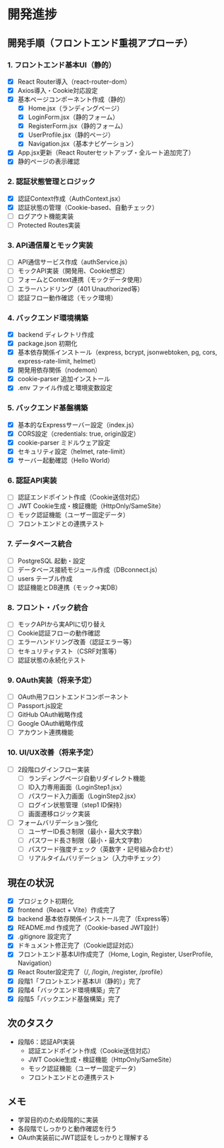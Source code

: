 # 開発進捗

## 開発手順（フロントエンド重視アプローチ）

### 1. フロントエンド基本UI（静的）
- [x] React Router導入（react-router-dom）
- [x] Axios導入・Cookie対応設定
- [x] 基本ページコンポーネント作成（静的）
  - [x] Home.jsx（ランディングページ）
  - [x] LoginForm.jsx（静的フォーム）
  - [x] RegisterForm.jsx（静的フォーム）
  - [x] UserProfile.jsx（静的ページ）
  - [x] Navigation.jsx（基本ナビゲーション）
- [x] App.jsx更新（React Routerセットアップ・全ルート追加完了）
- [x] 静的ページの表示確認

### 2. 認証状態管理とロジック
- [x] 認証Context作成（AuthContext.jsx）
- [x] 認証状態の管理（Cookie-based、自動チェック）
- [ ] ログアウト機能実装
- [ ] Protected Routes実装

### 3. API通信層とモック実装
- [ ] API通信サービス作成（authService.js）
- [ ] モックAPI実装（開発用、Cookie想定）
- [ ] フォームとContext連携（モックデータ使用）
- [ ] エラーハンドリング（401 Unauthorized等）
- [ ] 認証フロー動作確認（モック環境）

### 4. バックエンド環境構築
- [x] backend ディレクトリ作成
- [x] package.json 初期化
- [x] 基本依存関係インストール（express, bcrypt, jsonwebtoken, pg, cors, express-rate-limit, helmet）
- [x] 開発用依存関係（nodemon）
- [x] cookie-parser 追加インストール
- [x] .env ファイル作成と環境変数設定

### 5. バックエンド基盤構築
- [x] 基本的なExpressサーバー設定（index.js）
- [x] CORS設定（credentials: true, origin設定）
- [x] cookie-parser ミドルウェア設定
- [x] セキュリティ設定（helmet, rate-limit）
- [x] サーバー起動確認（Hello World）

### 6. 認証API実装
- [ ] 認証エンドポイント作成（Cookie送信対応）
- [ ] JWT Cookie生成・検証機能（HttpOnly/SameSite）
- [ ] モック認証機能（ユーザー固定データ）
- [ ] フロントエンドとの連携テスト

### 7. データベース統合
- [ ] PostgreSQL 起動・設定
- [ ] データベース接続モジュール作成（DBconnect.js）
- [ ] users テーブル作成
- [ ] 認証機能とDB連携（モック→実DB）

### 8. フロント・バック統合
- [ ] モックAPIから実APIに切り替え
- [ ] Cookie認証フローの動作確認
- [ ] エラーハンドリング改善（認証エラー等）
- [ ] セキュリティテスト（CSRF対策等）
- [ ] 認証状態の永続化テスト

### 9. OAuth実装（将来予定）
- [ ] OAuth用フロントエンドコンポーネント
- [ ] Passport.js設定
- [ ] GitHub OAuth戦略作成
- [ ] Google OAuth戦略作成
- [ ] アカウント連携機能

### 10. UI/UX改善（将来予定）
- [ ] 2段階ログインフロー実装
  - [ ] ランディングページ自動リダイレクト機能
  - [ ] ID入力専用画面（LoginStep1.jsx）
  - [ ] パスワード入力画面（LoginStep2.jsx）
  - [ ] ログイン状態管理（step1 ID保持）
  - [ ] 画面遷移ロジック実装
- [ ] フォームバリデーション強化
  - [ ] ユーザーID長さ制限（最小・最大文字数）
  - [ ] パスワード長さ制限（最小・最大文字数）
  - [ ] パスワード強度チェック（英数字・記号組み合わせ）
  - [ ] リアルタイムバリデーション（入力中チェック）

## 現在の状況
- [x] プロジェクト初期化
- [x] frontend（React + Vite）作成完了
- [x] backend 基本依存関係インストール完了（Express等）
- [x] README.md 作成完了（Cookie-based JWT設計）
- [x] .gitignore 設定完了
- [x] ドキュメント修正完了（Cookie認証対応）
- [x] フロントエンド基本UI作成完了（Home, Login, Register, UserProfile, Navigation）
- [x] React Router設定完了（/, /login, /register, /profile）
- [x] 段階1「フロントエンド基本UI（静的）」完了
- [x] 段階4「バックエンド環境構築」完了
- [x] 段階5「バックエンド基盤構築」完了

## 次のタスク
- 段階6：認証API実装
  - 認証エンドポイント作成（Cookie送信対応）
  - JWT Cookie生成・検証機能（HttpOnly/SameSite）
  - モック認証機能（ユーザー固定データ）
  - フロントエンドとの連携テスト

## メモ
- 学習目的のため段階的に実装
- 各段階でしっかりと動作確認を行う
- OAuth実装前にJWT認証をしっかりと理解する